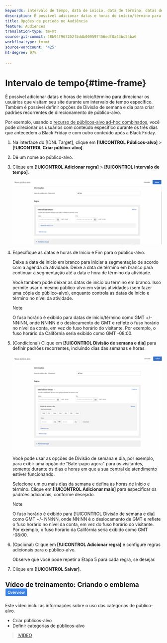 ```yaml
---
keywords: intervalo de tempo, data de início, data de término, datas de início/término, intervalo de tempo, agenda do target, divisão de semana, divisão de dia, divisão
description: É possível adicionar datas e horas de início/término para direcionar os usuários que visitam seu site durante um intervalo de tempo específico. Também é possível definir opções de Divisão de semana e dia para criar padrões recorrentes de direcionamento de público-alvo.
title: Opções de período no Audiência
feature: Audiences
translation-type: tm+mt
source-git-commit: 48b94f967252f5ddb009597456edf0a43bc54ba6
workflow-type: tm+mt
source-wordcount: '425'
ht-degree: 97%

---
```



# Intervalo de tempo{#time-frame}

É possível adicionar datas e horas de início/término para direcionar os usuários que visitam seu site durante um intervalo de tempo específico. Também é possível definir opções de Divisão de semana e dia para criar padrões recorrentes de direcionamento de público-alvo.

Por exemplo, usando o [recurso de públicos-alvo ad-hoc combinados](/help/c-target/combining-multiple-audiences.md#concept_A7386F1EA4394BD2AB72399C225981E5), você pode direcionar os usuários com conteúdo específico durante os três dias que antecedem a Black Friday e com outro conteúdo após a Black Friday.

1. Na interface do [!DNL Target], clique em **[!UICONTROL Públicos-alvo]** > **[!UICONTROL Criar público-alvo]**.
1. Dê um nome ao público-alvo.
1. Clique em **[!UICONTROL Adicionar regra]** > **[!UICONTROL Intervalo de tempo]**.

   ![](assets/target_timeframe_dialog.png)

1. Especifique as datas e horas de Início e Fim para o público-alvo.

   Deixe a data de início em branco para iniciar a segmentação de acordo com a agenda da atividade. Deixe a data de término em branco para continuar a segmentação até a data e hora de término da atividade.

   Você também pode deixar as datas de início ou término em branco. Isso permite usar o mesmo público-alvo em várias atividades (sem fazer uma cópia do público-alvo), enquanto controla as datas de início e término no nível da atividade.

   >[!NOTE]
   >
   >O fuso horário é exibido para datas de início/término como GMT +/- NN:NN, onde NN:NN é o deslocamento de GMT e reflete o fuso horário no nível da conta, em vez do fuso horário do visitante. Por exemplo, o fuso horário da Califórnia seria exibido como GMT -08:00.

1. (Condicional) Clique em **[!UICONTROL Divisão de semana e dia]** para definir padrões recorrentes, incluindo dias das semanas e horas.

   ![Divisão de semana e dia](assets/week_and_day_parting.png)

   Você pode usar as opções de Divisão de semana e dia, por exemplo, para exibir uma opção de &quot;Bate-papo agora&quot; para os visitantes, somente durante os dias e horas em que a sua central de atendimento estiver funcionando.

   Selecione um ou mais dias da semana e defina as horas de início e término. Clique em **[!UICONTROL Adicionar mais]** para especificar os padrões adicionais, conforme desejado.

   >[!NOTE]
   >
   >O fuso horário é exibido para [!UICONTROL Divisão de semana e dia] como GMT +/- NN:NN, onde NN:NN é o deslocamento de GMT e reflete o fuso horário no nível da conta, em vez do fuso horário do visitante. Por exemplo, o fuso horário da Califórnia seria exibido como GMT -08:00.

1. (Opcional) Clique em **[!UICONTROL Adicionar regra]** e configure regras adicionais para o público-alvo.

   Observe que você pode repetir a Etapa 5 para cada regra, se desejar.

1. Clique em **[!UICONTROL Salvar]**.

## Vídeo de treinamento: Criando o emblema ![Visão geral do Audiência](/help/assets/overview.png)

Este vídeo inclui as informações sobre o uso das categorias de público-alvo.

* Criar públicos-alvo
* Definir categorias de públicos-alvo

>[!VIDEO](https://video.tv.adobe.com/v/17392)
